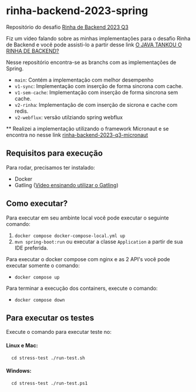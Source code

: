 # rinha-backend-2023-spring

Repositório do desafio [Rinha de Backend 2023 Q3](https://github.com/zanfranceschi/rinha-de-backend-2023-q3)

Fiz um vídeo falando sobre as minhas implementações para o desafio Rinha de Backend e você pode assisti-lo a partir
desse link [O JAVA TANKOU O RINHA DE BACKEND?
](https://www.youtube.com/watch?v=2M-mYZD05S0)

Nesse repositório encontra-se as branchs com as implementações de Spring.

- ``main``: Contém a implementação com melhor desempenho
- ``v1-sync``: Implementação com inserção de forma sincrona com cache.
- ``v1-sem-cache``: Implementação com inserção de forma sincrona sem cache.
- ``v2-rinha``: Implementação de com inserção de sicrona e cache com redis.
- ``v2-webflux``: versão utilziando spring webflux


** Realizei a implementação utilizando o framework Micronaut e se encontra no nesse link [rinha-backend-2023-q3-micronaut](https://github.com/joaovertelo/rinha-backend-2023-q3-micronaut) 

## Requisitos para execução

Para rodar, precisamos ter instalado:

* Docker
* Gatling ([Vídeo ensinando utilizar o Gatling](https://youtu.be/3DHJhAgAwPg?si=xVA-wxd34xvkt7v4))

## Como executar?

Para executar em seu ambinte local você pode executar o seguinte comando:

1. ``docker compose docker-compose-local.yml up``
2. ``mvn spring-boot:run`` ou executar a classe ``Application`` a partir de sua IDE preferida. 

Para executar o docker compose com nginx e as 2 API's você pode executar somente o comando:

* ``docker compose up``

Para terminar a execução dos containers, execute o comando:

* ``docker compose down``

## Para executar os testes

Execute o comando para executar teste no: 

#### Linux e Mac:

``  
cd stress-test
./run-test.sh
``

#### Windows:
``  
cd stress-test
./run-test.ps1
``